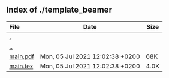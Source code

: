 ## Index of ./template_beamer

File | Date | Size
:--- | --- | ---
[.](.) | |
[..](..) | |
[main.pdf](main.pdf) | Mon, 05 Jul 2021 12:02:38 +0200 | 68K
[main.tex](main.tex) | Mon, 05 Jul 2021 12:02:38 +0200 | 4.0K
